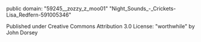 public domain:
  "59245__zozzy_z_moo01"
  "Night_Sounds_-_Crickets-Lisa_Redfern-591005346"
  
Published under Creative Commons Attribution 3.0 License:
  "worthwhile" by John Dorsey
  
  
  